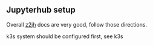## Jupyterhub setup

Overall [z2jh](https://z2jh.jupyter.org/en/stable/) docs are very good, follow those directions.  

k3s system should be configured first, see k3s

